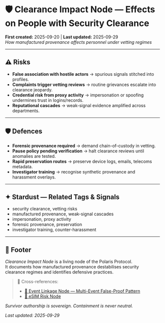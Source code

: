 # 🛡️ Clearance Impact Node — Effects on People with Security Clearance  
**First created:** 2025-09-20 | **Last updated:** 2025-09-29  
*How manufactured provenance affects personnel under vetting regimes*  

---

## ⚠️ Risks  
- **False association with hostile actors** → spurious signals stitched into profiles.  
- **Complaints trigger vetting reviews** → routine grievances escalate into clearance jeopardy.  
- **Credential risk from proxy activity** → impersonation or spoofing undermines trust in logins/records.  
- **Reputational cascades** → weak-signal evidence amplified across departments.  

---

## 🛡️ Defences  
- **Forensic provenance required** → demand chain-of-custody in vetting.  
- **Pause policy pending verification** → halt clearance reviews until anomalies are tested.  
- **Rapid preservation routes** → preserve device logs, emails, telecoms metadata.  
- **Investigator training** → recognise synthetic provenance and harassment overlays.  

---

## ✦ Stardust — Related Tags & Signals  
- security clearance, vetting risks  
- manufactured provenance, weak-signal cascades  
- impersonation, proxy activity  
- forensic provenance, preservation  
- investigator training, counter-harassment  

---

## 🏮 Footer  
*Clearance Impact Node* is a living node of the Polaris Protocol.  
It documents how manufactured provenance destabilises security clearance regimes and identifies defensive practices.  

> 📡 Cross-references:  
> - [🔗 Event Linkage Node — Multi-Event False-Proof Pattern](../Field_Logs/🔗_event_linkage_false_proof_pattern.md)  
> - [📡 eSIM Risk Node](../Big_Picture_Protocols/📡_esim_risk_node.md)  

*Survivor authorship is sovereign. Containment is never neutral.*  

_Last updated: 2025-09-29_  
